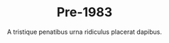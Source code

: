 ---
layout: "post"
title: "Pre-1983"
timeline: "false"
teaserText: "Penatibus nec lorem montes adipiscing porttitor augue quis pulvinar velit et? Penatibus nec lorem montes adipiscing porttitor augue quis pulvinar velit et?"
subtitle: "A tristique penatibus urna ridiculus placerat dapibus."
video: "http://player.vimeo.com/video/63683408"
teaserImg: "before-1983-teaser.jpg"
featureImg: "before-1983-feature.jpg"

statistics:
- stat: "250,000"
  desc: "Americans already infected before AIDS had its name (approximately)."
  link: "http://www.pbs.org/wgbh/pages/frontline/aids/view/1.html?as=1"
  type: "webpage"

- stat: "771"
  desc: "cases of AIDS to date and 618 deaths reported in the US."
  link: "http://www.amfar.org/thirty-years-of-hiv/aids-snapsots-of-an-epidemic/"
  type: "webpage"

- stat: "26"
  desc: "cases reported to the Public Health Agency of Canada."
  link: "http://www.phac-aspc.gc.ca/aids-sida/publication/survreport/2009/surveillance_2009_4-eng.php#Section_3_14"
  type: "webpage"

global:
- item: "1981 The Centers for Disease Control (CDC) publishes a Morbidity and Mortality Weekly Report (MMWR), which details a rare lung infection among healthy gay men in Los Angeles. This edition now marks the first official reporting on what is now known as AIDS."
  link: "http://www.cdc.gov/mmwr/pdf/wk/mm5021.pdf"
  type: "pdf"

- item: "In 1981, Gay Men's Health Crisis (GMHC), the first AIDS organization is created."
  link: "http://www.gmhc.org/"
  type: "webpage"

- item: "The first baby, who received multiple blood transfusions died from infections similar to the other AIDS cases. Reference: MMWR Weekly (1982) 'Unexplained Immunodeficiency and Opportunistic Infections in Infants- New York, New Jersey, California', December 17,31 (49); 665-667.
"

national:
- item: "AIDS was reported in 1979 in Montreal, which became known as Canada’s first AIDS Case. "
  link: "Link to http://www.cdnaids.ca/canadianaidssocietymilestones"
  type: "webpage"

- item: "In 1981, Toronto police arrested and laid charges on 289 men, in four separate gay bathhouses. This spurred on the Toronto LGBT community to join together and ensure a repeat of this event did not happen."
  link: "http://www.cbc.ca/archives/categories/politics/rights-freedoms/gay-and-lesbian-emergence-out-in-canada/the-toronto-bathhouse-raids.html"
  type: "webpage"

- item: "1982, The Montreal medical community created the Comité SIDA du Quebec, the first AIDS organization in Canada. "
  link: "http://www.projectremember.ca/TimeLine.aspx"
  type: "webpage"

year:
- item: "Terry Fox begins his run April 12, 1980 starting from St. John’s Newfoundland, becoming a national hero before his death on June 28, 1981."
  link: "http://en.wikipedia.org/wiki/Terry_Fox"
  type: "webpage"

- item: "John Lennon dies December 8, 1980."
  link: "http://en.wikipedia.org/wiki/John_Lennon"
  type: "webpage"

- item: "Dominion Day is renamed to Canada Day."
  link: "http://en.wikipedia.org/wiki/Dominion_Day"
  type: "webpage"

local:
- item: "City gay suffering disease. 'Health officials have confirmed that a Vancouver homosexual is undergoing treatment for a potentially fatal disease that has been found in increasingly high numbers among homosexual males in the U.S.' Vancouver Sun July 28, 1982."
---